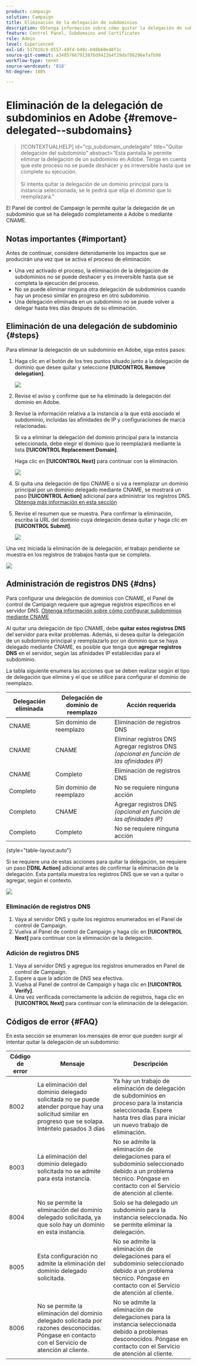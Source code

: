 ```yaml
---
product: campaign
solution: Campaign
title: Eliminación de la delegación de subdominios
description: Obtenga información sobre cómo quitar la delegación de subdominios en Adobe.
feature: Control Panel, Subdomains and Certificates
role: Admin
level: Experienced
exl-id: 517818c9-8557-49fd-b49c-b98b60e48f1c
source-git-commit: a3485766791387bd9422b4f29daf86296efafb98
workflow-type: tm+mt
source-wordcount: '818'
ht-degree: 100%

---
```


# Eliminación de la delegación de subdominios en Adobe {#remove-delegated--subdomains}

>[!CONTEXTUALHELP]
>id="cp_subdomain_undelegate"
>title="Quitar delegación del subdominio"
>abstract="Esta pantalla le permite eliminar la delegación de un subdominio en Adobe. Tenga en cuenta que este proceso no se puede deshacer y es irreversible hasta que se complete su ejecución.<br><br>Si intenta quitar la delegación de un dominio principal para la instancia seleccionada, se le pedirá que elija el dominio que lo reemplazará."

El Panel de control de Campaign le permite quitar la delegación de un subdominio que se ha delegado completamente a Adobe o mediante CNAME.

## Notas importantes {#important}

Antes de continuar, considere detenidamente los impactos que se producirán una vez que se activa el proceso de eliminación:

* Una vez activado el proceso, la eliminación de la delegación de subdominios no se puede deshacer y es irreversible hasta que se completa la ejecución del proceso.
* No se puede eliminar ninguna otra delegación de subdominios cuando hay un proceso similar en progreso en otro subdominio.
* Una delegación eliminada en un subdominio no se puede volver a delegar hasta tres días después de su eliminación.

## Eliminación de una delegación de subdominio {#steps}

Para eliminar la delegación de un subdominio en Adobe, siga estos pasos:

1. Haga clic en el botón de los tres puntos situado junto a la delegación de dominio que desee quitar y seleccione **[!UICONTROL Remove delegation]**.

   ![](assets/undelegate-subdomain.png)

1. Revise el aviso y confirme que se ha eliminado la delegación del dominio en Adobe.

1. Revise la información relativa a la instancia a la que está asociado el subdominio, incluidas las afinidades de IP y configuraciones de marca relacionadas.

   Si va a eliminar la delegación del dominio principal para la instancia seleccionada, debe elegir el dominio que lo reemplazará mediante la lista **[!UICONTROL Replacement Domain]**.

   Haga clic en **[!UICONTROL Next]** para continuar con la eliminación.

   ![](assets/undelegate-subdomain-details.png)

1. Si quita una delegación de tipo CNAME o si va a reemplazar un dominio principal por un dominio delegado mediante CNAME, se mostrará un paso **[!UICONTROL Action]** adicional para administrar los registros DNS. [Obtenga más información en esta sección](#dns)

1. Revise el resumen que se muestra. Para confirmar la eliminación, escriba la URL del dominio cuya delegación desea quitar y haga clic en **[!UICONTROL Submit]**.

   ![](assets/undelegate-submit.png)

Una vez iniciada la eliminación de la delegación, el trabajo pendiente se muestra en los registros de trabajos hasta que se completa.

![](assets/undelegate-job.png)

## Administración de registros DNS {#dns}

Para configurar una delegación de dominios con CNAME, el Panel de control de Campaign requiere que agregue registros específicos en el servidor DNS. [Obtenga información sobre cómo configurar subdominios mediante CNAME](setting-up-new-subdomain.md#use-cnames)

Al quitar una delegación de tipo CNAME, debe **quitar estos registros DNS** del servidor para evitar problemas. Además, si desea quitar la delegación de un subdominio principal y reemplazarlo por un dominio que se haya delegado mediante CNAME, es posible que tenga que **agregar registros DNS** en el servidor, según las afinidades IP establecidas para el subdominio.

La tabla siguiente enumera las acciones que se deben realizar según el tipo de delegación que elimine y el que se utilice para configurar el dominio de reemplazo.

| Delegación eliminada | Delegación de dominio de reemplazo | Acción requerida |
|  ---  |  ---  |  ---  |
| CNAME | Sin dominio de reemplazo | Eliminación de registros DNS |
| CNAME | CNAME | Eliminar registros DNS<br/>Agregar registros DNS *(opcional en función de las afinidades IP)* |
| CNAME | Completo | Eliminación de registros DNS |
| Completo | Sin dominio de reemplazo | No se requiere ninguna acción |
| Completo | CNAME | Agregar registros DNS *(opcional en función de las afinidades IP)* |
| Completo | Completo | No se requiere ninguna acción |

{style="table-layout:auto"}

Si se requiere una de estas acciones para quitar la delegación, se requiere un paso **[!DNL Action]** adicional antes de confirmar la eliminación de la delegación. Esta pantalla muestra los registros DNS que se van a quitar o agregar, según el contexto.

![](assets/action-step.png)

### Eliminación de registros DNS

1. Vaya al servidor DNS y quite los registros enumerados en el Panel de control de Campaign.
1. Vuelva al Panel de control de Campaign y haga clic en **[!UICONTROL Next]** para continuar con la eliminación de la delegación.

### Adición de registros DNS

1. Vaya al servidor DNS y agregue los registros enumerados en Panel de control de Campaign.
1. Espere a que la adición de DNS sea efectiva.
1. Vuelva al Panel de control de Campaign y haga clic en **[!UICONTROL Verify]**.
1. Una vez verificada correctamente la adición de registros, haga clic en **[!UICONTROL Next]** para continuar con la eliminación de la delegación.

## Códigos de error {#FAQ}

En esta sección se enumeran los mensajes de error que pueden surgir al intentar quitar la delegación de un subdominio:

| Código de error | Mensaje | Descripción |
|  ---  |  ---  |  ---  |
| 8002 | La eliminación del dominio delegado solicitada no se puede atender porque hay una solicitud similar en progreso que se solapa. Inténtelo pasados 3 días | Ya hay un trabajo de eliminación de delegación de subdominios en proceso para la instancia seleccionada. Espere hasta tres días para iniciar un nuevo trabajo de eliminación. |
| 8003 | La eliminación del dominio delegado solicitada no se admite para esta instancia. | No se admite la eliminación de delegaciones para el subdominio seleccionado debido a un problema técnico. Póngase en contacto con el Servicio de atención al cliente. |
| 8004 | No se permite la eliminación del dominio delegado solicitada, ya que solo hay un dominio en esta instancia. | Solo se ha delegado un subdominio para la instancia seleccionada. No se permite eliminar la delegación. |
| 8005 | Esta configuración no admite la eliminación del dominio delegado solicitada. | No se admite la eliminación de delegaciones para el subdominio seleccionado debido a un problema técnico. Póngase en contacto con el Servicio de atención al cliente. |
| 8006 | No se permite la eliminación del dominio delegado solicitada por razones desconocidas. Póngase en contacto con el Servicio de atención al cliente. | No se admite la eliminación de delegaciones para la instancia seleccionada debido a problemas desconocidos. Póngase en contacto con el Servicio de atención al cliente. |
